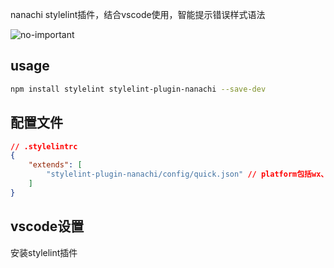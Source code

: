 nanachi stylelint插件，结合vscode使用，智能提示错误样式语法

![no-important](https://user-images.githubusercontent.com/16398401/56953647-9c570000-6b6f-11e9-9088-b93b5924b25c.png)

## usage
``` bash
npm install stylelint stylelint-plugin-nanachi --save-dev
```
## 配置文件
``` json
// .stylelintrc
{
    "extends": [
        "stylelint-plugin-nanachi/config/quick.json" // platform包括wx、tt、qq、ali、bu、quick
    ]
}
```
## vscode设置
安装stylelint插件